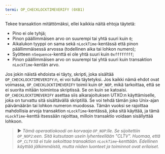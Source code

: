 ```yaml
---
termi: OP_CHECKLOCKTIMEVERIFY (0XB1)
---
```


Tekee transaktion mitättömäksi, ellei kaikkia näitä ehtoja täytetä:
* Pino ei ole tyhjä;
* Pinon päällimmäisen arvo on suurempi tai yhtä suuri kuin `0`;
* Aikalukon tyyppi on sama sekä `nLockTime`-kentässä että pinon päällimmäisessä arvossa (todellinen aika tai lohkon numero);
* Syötteen `nSequence`-kenttä ei ole yhtä suuri kuin `0xffffffff`;
* Pinon päällimmäisen arvo on suurempi tai yhtä suuri kuin transaktion `nLockTime`-kentän arvo.

Jos jokin näistä ehdoista ei täyty, skripti, joka sisältää `OP_CHECKLOCKTIMEVERIFY`:n, ei voi tulla täytetyksi. Jos kaikki nämä ehdot ovat voimassa, `OP_CHECKLOCKTIMEVERIFY` toimii kuin `OP_NOP`, mikä tarkoittaa, että se ei suorita mitään toimintoa skriptissä. Se on kuin se katoaisi. `OP_CHECKLOCKTIMEVERIFY` asettaa siis aikarajoituksen UTXO:n käyttämiselle, joka on turvattu sitä sisältävällä skriptillä. Se voi tehdä tämän joko Unix-ajan päivämäärän tai lohkon numeron muodossa. Tämän vuoksi se rajoittaa mahdollisia arvoja transaktion `nLockTime`-kentässä, joka sitä käyttää, ja tämä `nLockTime`-kenttä itsessään rajoittaa, milloin transaktio voidaan sisällyttää lohkoon.

> ► *Tämä operaatiokoodi on korvaaja `OP_NOP`:lle. Se sijoitettiin `OP_NOP2`:een. Sitä kutsutaan usein lyhenteellään "CLTV". Huomaa, että `OP_CLTV`:tä ei tule sekoittaa transaktion `nLockTime`-kenttään. Edellinen käyttää jälkimmäistä, mutta niiden luonteet ja toiminnot ovat erilaiset.*